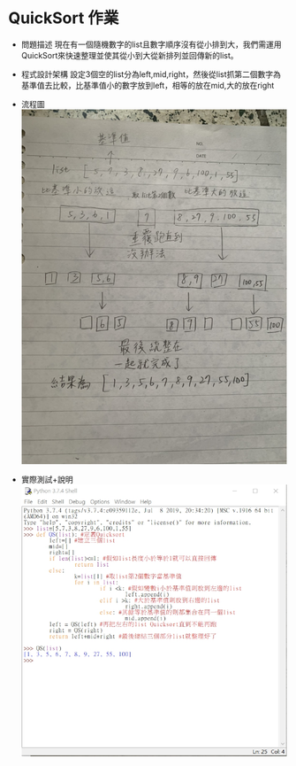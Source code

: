 # QuickSort 作業

* 問題描述
現在有一個隨機數字的list且數字順序沒有從小排到大，我們需運用QuickSort來快速整理並使其從小到大從新排列並回傳新的list。

* 程式設計架構
設定3個空的list分為left,mid,right，然後從list抓第二個數字為基準值去比較，比基準值小的數字放到left，相等的放在mid,大的放在right

* 流程圖
![](https://github.com/dustinoy/ohyang/blob/master/QuickSort/%E6%B5%81%E7%A8%8B%E5%9C%96.jpg)

* 實際測試+說明
![](https://github.com/dustinoy/ohyang/blob/master/QuickSort/%E5%AF%A6%E9%9A%9B%E6%B8%AC%E8%A9%A6%2B%E8%AA%AA%E6%98%8E.jpg)
